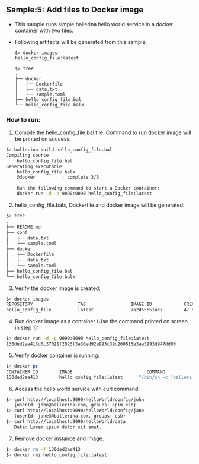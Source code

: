 ## Sample:5: Add files to Docker image

- This sample runs simple ballerina hello world service in a docker container with two files.

- Following artifacts will be generated from this sample.
    ``` 
    $> docker images
    hello_config_file:latest
    
    $> tree
    .
    ├── docker
    │   ├── Dockerfile
    │   ├── data.txt
    │   └── sample.toml
    ├── hello_config_file.bal
    └── hello_config_file.balx
    ```
### How to run:

1. Compile the  hello_config_file.bal file. Command to run docker image will be printed on success:
```bash
$> ballerina build hello_config_file.bal
Compiling source
    hello_config_file.bal
Generating executable
    hello_config_file.balx
	@docker 		 - complete 3/3

	Run the following command to start a Docker container:
	docker run -d -p 9090:9090 hello_config_file:latest
```

2. hello_config_file.balx, Dockerfile and docker image will be generated: 
```bash
$> tree
.
├── README.md
├── conf
│   ├── data.txt
│   └── sample.toml
├── docker
│   ├── Dockerfile
│   ├── data.txt
│   └── sample.toml
├── hello_config_file.bal
└── hello_config_file.balx
```

3. Verify the docker image is created:
```bash
$> docker images
REPOSITORY                 TAG                 IMAGE ID            CREATED              SIZE
hello_config_file          latest              7a2d55651ac7        47 seconds ago      120MB

```

4. Run docker image as a container (Use the command printed on screen in step 1):
```bash
$> docker run -d -p 9090:9090 hello_config_file:latest
130ded2ae413d0c37021f2026f3a36ed92e993c39c260815e3aa5993d947dd00
```

5. Verify docker container is running:
```bash
$> docker ps
CONTAINER ID        IMAGE                            COMMAND                  CREATED                  STATUS              PORTS                    NAMES
130ded2ae413        hello_config_file:latest      "/bin/sh -c 'balleri…"   Less than a second ago   Up 3 seconds        0.0.0.0:9090->9090/tcp   thirsty_hopper
```

6. Access the hello world service with curl command:
```bash
$> curl http://localhost:9090/helloWorld/config/john
   {userId: john@ballerina.com, groups: apim,esb}
$> curl http://localhost:9090/helloWorld/config/jane
   {userId: jane3@ballerina.com, groups: esb}
$> curl http://localhost:9090/helloWorld/data
   Data: Lorem ipsum dolor sit amet.
```

7. Remove docker instance and image.
```bash
$> docker rm -f 130ded2ae413
$> docker rmi hello_config_file:latest
```